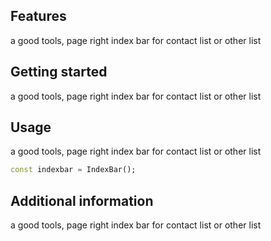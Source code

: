 <!--
a good tools, page right index bar for contact list or other list
-->
## Features

a good tools, page right index bar for contact list or other list

## Getting started

a good tools, page right index bar for contact list or other list

## Usage

a good tools, page right index bar for contact list or other list

```dart
const indexbar = IndexBar();
```

## Additional information

a good tools, page right index bar for contact list or other list
